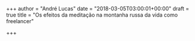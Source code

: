 +++
author = "André Lucas"
date = "2018-03-05T03:00:01+00:00"
draft = true
title = "Os efeitos da meditação na montanha russa da vida como freelancer"

+++
